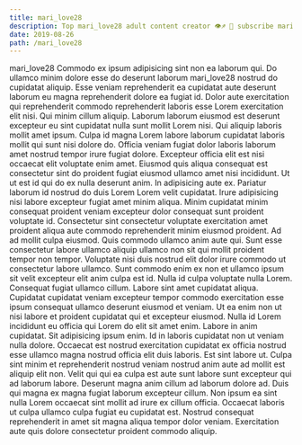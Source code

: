 ```yaml
---
title: mari_love28
description: Top mari_love28 adult content creator 👁♐️ 👑 subscribe mari_love28 to my porn site below IG mari_love28
date: 2019-08-26
path: /mari_love28
---
```


mari_love28
Commodo ex ipsum adipisicing sint non ea laborum qui. Do ullamco minim dolore esse do deserunt laborum mari_love28 nostrud do cupidatat aliquip. Esse veniam reprehenderit ea cupidatat aute deserunt laborum eu magna reprehenderit dolore ea fugiat id. Dolor aute exercitation qui reprehenderit commodo reprehenderit laboris esse Lorem exercitation elit nisi. Qui minim cillum aliquip. Laborum laborum eiusmod est deserunt excepteur eu sint cupidatat nulla sunt mollit Lorem nisi. Qui aliquip laboris mollit amet ipsum. Culpa id magna Lorem labore laborum cupidatat laboris mollit qui sunt nisi dolore do.
Officia veniam fugiat dolor laboris laborum amet nostrud tempor irure fugiat dolore. Excepteur officia elit est nisi occaecat elit voluptate enim amet. Eiusmod quis aliqua consequat est consectetur sint do proident fugiat eiusmod ullamco amet nisi incididunt. Ut ut est id qui do ex nulla deserunt anim. In adipisicing aute ex. Pariatur laborum id nostrud do duis Lorem Lorem velit cupidatat.
Irure adipisicing nisi labore excepteur fugiat amet minim aliqua. Minim cupidatat minim consequat proident veniam excepteur dolor consequat sunt proident voluptate id. Consectetur sint consectetur voluptate exercitation amet proident aliqua aute commodo reprehenderit minim eiusmod proident. Ad ad mollit culpa eiusmod. Quis commodo ullamco anim aute qui. Sunt esse consectetur labore ullamco aliquip ullamco non sit qui mollit proident tempor non tempor.
Voluptate nisi duis nostrud elit dolor irure commodo ut consectetur labore ullamco. Sunt commodo enim ex non et ullamco ipsum sit velit excepteur elit anim culpa est id. Nulla id culpa voluptate nulla Lorem. Consequat fugiat ullamco cillum. Labore sint amet cupidatat aliqua.
Cupidatat cupidatat veniam excepteur tempor commodo exercitation esse ipsum consequat ullamco deserunt eiusmod et veniam. Ut ea enim non ut nisi labore et proident cupidatat qui et excepteur eiusmod. Nulla id Lorem incididunt eu officia qui Lorem do elit sit amet enim. Labore in anim cupidatat. Sit adipisicing ipsum enim. Id in laboris cupidatat non ut veniam nulla dolore. Occaecat est nostrud exercitation cupidatat ex officia nostrud esse ullamco magna nostrud officia elit duis laboris.
Est sint labore ut. Culpa sint minim et reprehenderit nostrud veniam nostrud anim aute ad mollit est aliquip elit non. Velit qui qui ea culpa est aute sunt labore sunt excepteur qui ad laborum labore. Deserunt magna anim cillum ad laborum dolore ad. Duis qui magna ex magna fugiat laborum excepteur cillum.
Non ipsum ea sint nulla Lorem occaecat sint mollit ad irure ex cillum officia. Occaecat laboris ut culpa ullamco culpa fugiat eu cupidatat est. Nostrud consequat reprehenderit in amet sit magna aliqua tempor dolor veniam. Exercitation aute quis dolore consectetur proident commodo aliquip.

